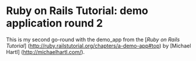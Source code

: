 # Ruby on Rails Tutorial: demo application round 2

This is my second go-round with the demo_app from the
[*Ruby on Rails Tutorial*] (http://ruby.railstutorial.org/chapters/a-demo-app#top)
by [Michael Hartl] (http://michaelhartl.com/).